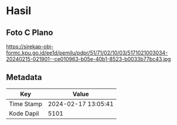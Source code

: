 # Hasil

## Foto C Plano

https://sirekap-obj-formc.kpu.go.id/ee1d/pemilu/pdpr/51/71/02/10/03/5171021003034-20240215-021901--ce010963-b05e-40b1-8523-b0033b77bc43.jpg


## Metadata

| Key        | Value               |
| ---------- | ------------------- |
| Time Stamp | 2024-02-17 13:05:41 |
| Kode Dapil | 5101                |




